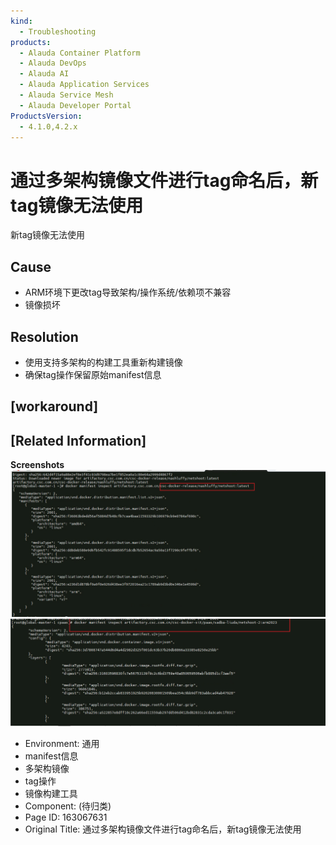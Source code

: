 ```yaml
---
kind:
  - Troubleshooting
products:
  - Alauda Container Platform
  - Alauda DevOps
  - Alauda AI
  - Alauda Application Services
  - Alauda Service Mesh
  - Alauda Developer Portal
ProductsVersion:
  - 4.1.0,4.2.x
---
```

<!-- A type of document that involves encountering a fault, diagnosing it, performing root cause analysis, and providing solutions. -->

# 通过多架构镜像文件进行tag命名后，新tag镜像无法使用

新tag镜像无法使用

## Cause
- ARM环境下更改tag导致架构/操作系统/依赖项不兼容
- 镜像损坏

## Resolution
- 使用支持多架构的构建工具重新构建镜像
- 确保tag操作保留原始manifest信息

## [workaround]

## [Related Information]
**Screenshots**
![](assets/tong-guo-duo-jia-gou-jing-xiang-wen-jian-jin-xing-tagming-ming-hou-xin-tagjing-x/image-2023-9-16_10-52-32.png)
![](assets/tong-guo-duo-jia-gou-jing-xiang-wen-jian-jin-xing-tagming-ming-hou-xin-tagjing-x/image-2023-9-16_10-53-2.png)
- Environment: 通用
- manifest信息
- 多架构镜像
- tag操作
- 镜像构建工具
- Component: (待归类)
- Page ID: 163067631
- Original Title: 通过多架构镜像文件进行tag命名后，新tag镜像无法使用
